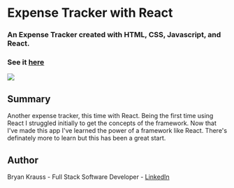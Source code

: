 # Expense Tracker with React

### An Expense Tracker created with HTML, CSS, Javascript, and React.

### See it [here](https://bryangk.github.io/expense_tracker_react/)

![](./expense_tracker_react.png)

## Summary

Another expense tracker, this time with React. Being the first time using React I struggled initially to get the concepts of the framework. Now that I've made this app I've learned the power of a framework like React. There's definately more to learn but this has been a great start.

## Author

Bryan Krauss - Full Stack Software Developer - [LinkedIn](https://www.linkedin.com/in/bryan-krauss-556b3a200/)